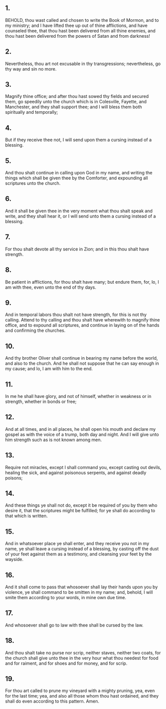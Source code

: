 ## 1.
BEHOLD, thou wast called and chosen to write the Book of Mormon, and to my ministry; and I have lifted thee up out of thine afflictions, and have counseled thee, that thou hast been delivered from all thine enemies, and thou hast been delivered from the powers of Satan and from darkness!
## 2.
Nevertheless, thou art not excusable in thy transgressions; nevertheless, go thy way and sin no more.
## 3.
Magnify thine office; and after thou hast sowed thy fields and secured them, go speedily unto the church which is in Colesville, Fayette, and Manchester, and they shall support thee; and I will bless them both spiritually and temporally;
## 4.
But if they receive thee not, I will send upon them a cursing instead of a blessing.
## 5.
And thou shalt continue in calling upon God in my name, and writing the things which shall be given thee by the Comforter, and expounding all scriptures unto the church.
## 6.
And it shall be given thee in the very moment what thou shalt speak and write, and they shall hear it, or I will send unto them a cursing instead of a blessing.
## 7.
For thou shalt devote all thy service in Zion; and in this thou shalt have strength.
## 8.
Be patient in afflictions, for thou shalt have many; but endure them, for, lo, I am with thee, even unto the end of thy days.
## 9.
And in temporal labors thou shalt not have strength, for this is not thy calling. Attend to thy calling and thou shalt have wherewith to magnify thine office, and to expound all scriptures, and continue in laying on of the hands and confirming the churches.
## 10.
And thy brother Oliver shall continue in bearing my name before the world, and also to the church. And he shall not suppose that he can say enough in my cause; and lo, I am with him to the end.
## 11.
In me he shall have glory, and not of himself, whether in weakness or in strength, whether in bonds or free;
## 12.
And at all times, and in all places, he shall open his mouth and declare my gospel as with the voice of a trump, both day and night. And I will give unto him strength such as is not known among men.
## 13.
Require not miracles, except I shall command you, except casting out devils, healing the sick, and against poisonous serpents, and against deadly poisons;
## 14.
And these things ye shall not do, except it be required of you by them who desire it, that the scriptures might be fulfilled; for ye shall do according to that which is written.
## 15.
And in whatsoever place ye shall enter, and they receive you not in my name, ye shall leave a cursing instead of a blessing, by casting off the dust of your feet against them as a testimony, and cleansing your feet by the wayside.
## 16.
And it shall come to pass that whosoever shall lay their hands upon you by violence, ye shall command to be smitten in my name; and, behold, I will smite them according to your words, in mine own due time.
## 17.
And whosoever shall go to law with thee shall be cursed by the law.
## 18.
And thou shalt take no purse nor scrip, neither staves, neither two coats, for the church shall give unto thee in the very hour what thou needest for food and for raiment, and for shoes and for money, and for scrip.
## 19.
For thou art called to prune my vineyard with a mighty pruning, yea, even for the last time; yea, and also all those whom thou hast ordained, and they shall do even according to this pattern. Amen.
